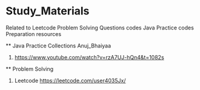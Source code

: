 # Study_Materials
Related to Leetcode Problem Solving Questions codes
Java Practice codes
Preparation resources

** Java Practice Collections Anuj_Bhaiyaa
1) https://www.youtube.com/watch?v=rzA7UJ-hQn4&t=1082s

** Problem Solving
1) Leetcode 
https://leetcode.com/user4035Jx/
